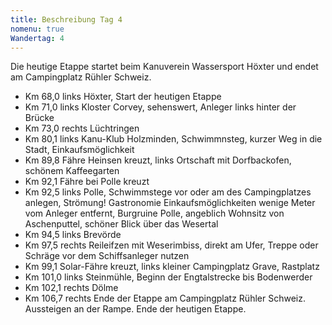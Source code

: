 ```yaml
---
title: Beschreibung Tag 4
nomenu: true
Wandertag: 4
---
```

Die heutige Etappe startet beim Kanuverein Wassersport Höxter und endet am Campingplatz Rühler Schweiz.

-	Km 68,0 links Höxter, Start der heutigen Etappe
-	Km 71,0 links Kloster Corvey, sehenswert, Anleger links hinter der Brücke
-	Km 73,0 rechts Lüchtringen
-	Km 80,1 links Kanu-Klub Holzminden, Schwimmnsteg, kurzer Weg in die Stadt, Einkaufsmöglichkeit
-	Km 89,8 Fähre Heinsen kreuzt, links Ortschaft mit Dorfbackofen, schönem Kaffeegarten
-	Km 92,1 Fähre bei Polle kreuzt
-	Km 92,5 links Polle, Schwimmstege vor oder am des Campingplatzes anlegen, Strömung!  Gastronomie Einkaufsmöglichkeiten wenige Meter vom Anleger entfernt, Burgruine Polle, angeblich Wohnsitz von Aschenputtel, schöner Blick über das Wesertal
-	Km 94,5 links Brevörde
-	Km 97,5 rechts Reileifzen mit Weserimbiss, direkt am Ufer, Treppe oder Schräge vor dem Schiffsanleger nutzen
-	Km 99,1 Solar-Fähre kreuzt, links kleiner Campingplatz Grave, Rastplatz
-	Km 101,0 links Steinmühle, Beginn der Engtalstrecke bis Bodenwerder
-	Km 102,1 rechts Dölme
-	Km 106,7 rechts Ende der Etappe am Campingplatz Rühler Schweiz. Aussteigen an der Rampe. Ende der heutigen Etappe.


